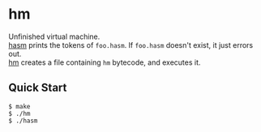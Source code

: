 # hm

Unfinished virtual machine.  
[hasm](./src/hasm.c) prints the tokens of `foo.hasm`. If `foo.hasm` doesn't exist, it just errors out.  
[hm](./src/hm.c) creates a file containing `hm` bytecode, and executes it.

## Quick Start

```console
$ make
$ ./hm
$ ./hasm
```
